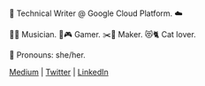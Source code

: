 :pencil: Technical Writer @ Google Cloud Platform. :cloud:

:microphone::musical_note: Musician. :game_die::video_game: Gamer. :scissors::dress: Maker. :heart_eyes_cat::cat2: Cat lover.

:cherry_blossom: Pronouns: she/her.

[Medium](https://medium.com/@supersandra) | 
[Twitter](https://twitter.com/sandra_codes) | 
[LinkedIn](https://linkedin.com/in/write-sandra)
